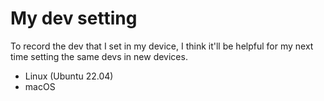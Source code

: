 # My dev setting
To record the dev that I set in my device, I think it'll be helpful for my next time setting the same devs in new devices.
* Linux (Ubuntu 22.04)
* macOS 
